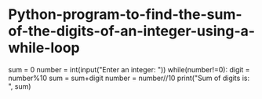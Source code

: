 # Python-program-to-find-the-sum-of-the-digits-of-an-integer-using-a-while-loop

sum = 0
number = int(input("Enter an integer: "))
while(number!=0):
    digit = number%10
    sum = sum+digit
    number = number//10
print("Sum of digits is: ", sum)
